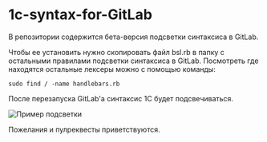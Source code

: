 # 1c-syntax-for-GitLab

В репозитории содержится бета-версия подсветки синтаксиса в GitLab.

Чтобы ее установить нужно скопировать файл bsl.rb в папку с остальными правилами подсветки синтаксиса в GitLab. Посмотреть где находятся остальные лексеры можно с помощью команды:
```
sudo find / -name handlebars.rb
```
После перезапуска GitLab'а синтаксис 1С будет подсвечиваться.

![Пример подсветки](https://habrastorage.org/files/8b6/32e/66c/8b632e66c16a4563bbb156eff992069a.png)

Пожелания и пулреквесты приветствуются.
